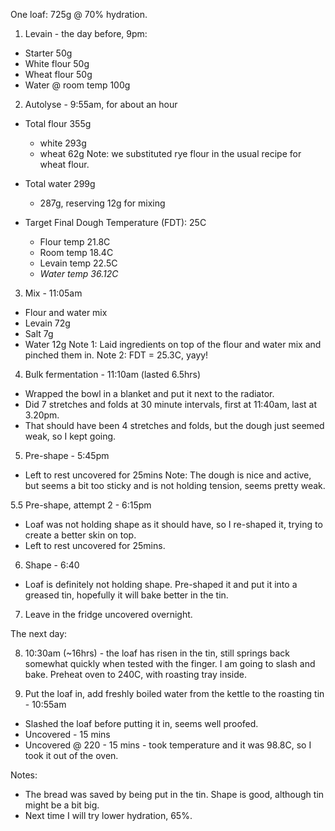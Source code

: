 One loaf: 725g @ 70% hydration.

1. Levain - the day before, 9pm:
  - Starter           50g
  - White flour       50g
  - Wheat flour       50g
  - Water @ room temp 100g

2. Autolyse - 9:55am, for about an hour
  * Total flour 355g 
    - white  293g 
    - wheat  62g
Note: we substituted rye flour in the usual recipe for wheat flour.

  * Total water 299g 
    - 287g, reserving 12g for mixing

  * Target Final Dough Temperature (FDT): 25C
    - Flour temp  21.8C
    - Room temp   18.4C
    - Levain temp 22.5C
    - *Water temp 36.12C*

3. Mix - 11:05am
  - Flour and water mix
  - Levain       72g
  - Salt          7g
  - Water        12g
Note 1: Laid ingredients on top of the flour and water mix and pinched them in.
Note 2: FDT = 25.3C, yayy! 

4. Bulk fermentation - 11:10am (lasted 6.5hrs)
  - Wrapped the bowl in a blanket and put it next to the radiator.
  - Did 7 stretches and folds at 30 minute intervals, first at 11:40am, last at 3.20pm.
  - That should have been 4 stretches and folds, but the dough just seemed weak, so I kept going.

5. Pre-shape - 5:45pm
  - Left to rest uncovered for 25mins
Note: The dough is nice and active, but seems a bit too sticky and is not holding tension, seems pretty weak.

5.5 Pre-shape, attempt 2 - 6:15pm
  - Loaf was not holding shape as it should have, so I re-shaped it, trying to create a better skin on top.
  - Left to rest uncovered for 25mins.

6. Shape - 6:40
  - Loaf is definitely not holding shape. 
    Pre-shaped it and put it into a greased tin, hopefully it will bake better in the tin.

7. Leave in the fridge uncovered overnight.

The next day:

8. 10:30am (~16hrs) - the loaf has risen in the tin, still springs back somewhat quickly when tested with the finger. I am going to slash and bake.
   Preheat oven to 240C, with roasting tray inside.

9. Put the loaf in, add freshly boiled water from the kettle to the roasting tin - 10:55am
  - Slashed the loaf before putting it in, seems well proofed.
  - Uncovered - 15 mins
  - Uncovered @ 220 - 15 mins - took temperature and it was 98.8C, so I took it out of the oven.

Notes: 
* The bread was saved by being put in the tin. Shape is good, although tin might be a bit big.
* Next time I will try lower hydration, 65%.
